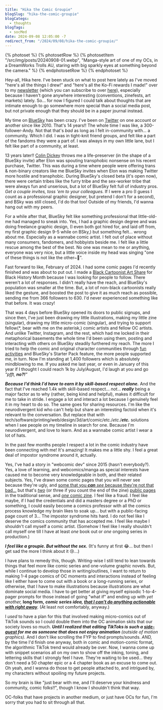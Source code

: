 ```yaml
---
title: "Hika the Comic Groupie"
blogSlug: "hika-the-comic-groupie"
blogCategs:
  - thoughts
blogTags:
  - socMed
date: 2024-09-08 12:05:00 -7
redirect_from: "/2024/09/08/hika-the-comic-groupie/"
---
```

{% photoset %}
  {% photosetRow %}
      {% photosetItem "/src/img/posts/20240908-01.webp", "Manga-style art of one of my OCs, in a DreamWorks Trolls AU, staring with big sparkly eyes at something beyond the camera." %}
  {% endphotosetRow %}
{% endphotoset %}

Hey-all, Hika here. I've been stuck on what to post here lately as I've moved "here's all the things I drew!" and "here's all the Ko-Fi rewards I made!" over to my [newsletter](https://hikatamika.com/mailing-list/) (which you can subscribe to over [here](https://hikatamika.com/mailing-list/)), especially because I haven't gone anywhere interesting (conventions, zinefests, art markets) lately. So… for now I figured I could talk about thoughts that are intimate enough to go somewhere more special than a social media post, but not private enough that they should be in a paper journal instead.

My time on [BlueSky](https://bsky.app/profile/hikatamika.com/) has been crazy. I've been on [Twitter](https://x.com/HikaTamika) on one account or another since like 2010. That's 14 years!! The whole time I was like, a 300-follower-Andy. Not that that's *bad* as long as I felt in-community with… a community. Which I did. I was in tight-knit friend groups, and felt like a part of the fandoms they were a part of. I was always in my own little lane, but I felt like part of a community, at least.

13 years later!! [Colin Dickey](https://bsky.app/profile/colindickey.com) throws me a life-preserver (in the shape of a BlueSky invite) after Elon was spouting transphobic nonsense on his recent purchase, Twitter. This was during a time where people were offering trans & non-binary creators like me BlueSky invites when Elon was making Twitter more hostile and transphobic. During BlueSky's closed beta (it's open now), there were certain tribes like the furry tribe and the sex-worker tribe that were always fun and unserious, but a lot of BlueSky felt full of industry pros. *Get a couple invites, toss 'em to your colleagues.* If I were a pro (I guess I count as a professional graphic designer, but pretend I don't for a second), and BSky was still closed, I'd do that too! Outside of my friends, I'd wanna hang out with my peers.

For a while after that, BlueSky felt like something professional that little-old-me had managed to sneak into. Yes, I had a graphic design degree and was doing freelance graphic design, (I even both got hired for, and laid off from, my first graphic design 9-5 while on BSky,) but something felt… wrong about me. Especially as a wannabe comic artist. I felt out of place without many consumers, fandomers, and hobbyists beside me. I felt like a little rescue among the best of the best. No one was mean to me or anything, everyone was very nice, but a little voice inside my head was singing "one of these things is not like the other~🎵".

Fast forward to like, February of 2024. I had some comic pages I'd recently finished and was about to put out. I made a [Black Cartoonist Art Share](https://bsky.app/profile/hikatamika.com/post/3kkgyf46p322z) for Black History Month because I was looking for people to follow. There weren't a lot of responses. I didn't really have the reach, and BlueSky's population was smaller at the time. But, a lot of non-black cartoonists really liked the gesture, and boosted the post to give it as much reach as possible, sending me from 366 followers to 630. I'd never experienced something like that before. It was crazy!

That was 4 days before BlueSky opened its doors to public signups, and since then, I've just been drawing my little illustrations, making my little zine (singular), drawing my little micro-comic (singular), and trying to support fellow(\*, bear with me on the asterisk,) comic artists and fellow OC artists. And unlike Twitter, Instagram, and the rest, which had me locked in their metaphorical basements the whole time I'd been using them, posting and interacting with others on BlueSky steadily furthered my reach. The more I tried to help the comic and original character communities through [fun activities](https://bsky.app/profile/hikatamika.com/post/3kzjt6b5pif24) and BlueSky's Starter Pack feature, the more people supported me, in turn. Now I'm standing at 1,400 followers which is absolutely mindblowing to me. If you asked me last year, or even in January of this year if I thought I could reach 1k by July/August, I'd laugh at you and go *"pfft, **no?!**"*

***Because I'd think I'd have to earn it by skill-based respect alone.*** And the fact that I've reached 1.4k with skill-based respect… *not…* ***really*** being a major factor as to why (rather, being kind and helpful), makes it difficult for me to take in stride. I engage a lot and interact a lot because I genuinely feel it in my heart to do so. The same goes for sharing resources. I'm like the neurodivergent kid who can't help but share an interesting factoid when it's relevant to the conversation. But replace that with tech/software/printing/web/design/3d/art/comic/etc./*etc.*/***etc.*** solutions when I see people on my timeline in search for one. Because I'm neurodivergent, and love to learn. And as a wannabe comic artist I wear a lot of hats.

In the past few months people I respect a lot in the comic industry have been connecting with me! It's amazing! It makes me a little shy. I feel a great deal of impostor syndrome around it, actually.

Yes, I've had a story in "webcomic dev" since 2015 (hasn't everybody?). Yes, a love of learning, and webcomics/manga as special interests have caused me to become very knowledgeable in both, and their related subjects. Yes, I've drawn some comic pages that you will never see because they're ugly, and [some that you ***can** see* because they're not that bad…](https://hikatamika.com/library/) but that's *[two](https://hikatamika.com/astramix/)* (or three if you count the end of the zine) [public pages](https://hikatamika.com/astramix/) in the traditional sense, and [*one* comic zine](https://hikatamika.com/comic/heads-tails-cover/). I feel like a fraud. I feel like maybe, if I had the credentials and did a masters degree or a PhD or something, I could easily become a comics professor with all the comics process knowledge my brain likes to soak up… but with a public-facing page count of 3… The impostor syndrome hits hard. I do not feel like I deserve the comics community that has accepted me. I feel like maybe I shouldn't call myself a comic artist. (Somehow I feel like I really shouldn't call myself one till I have at least *one* book out or *one* ongoing series in production.)

***I feel like a groupie. But without the sex.*** (It's funny at first 😂... but then I get sad the more I think about it 😢…)

I have plans to remedy this, though. Writing-wise I still tend to lean towards things that feel more like comic series and one-volume graphic novels. But, while I continue to develop those in writing/outlines, I want to return to making 1-4 page comics of OC moments and interactions instead of feeling like I either have to come out with a book or a long-running series, or otherwise, that I have to make illustrations because illustrations are what dominate social media. I have to get better at giving myself episodic 1-to-4-pager prompts for those instead of going "what if" and ending up with *yet another,* **long form,** ***comic series idea, <u>that I can't do anything actionable with right away</u>***. (At least not comfortably, anyway.)

I *used* to have a plan for this that involved making micro-comics out of TikTok sounds so I could double them into the OC animation skits that our society loves so much. ***Until I realized that editing TikToks is such a <u>side-quest</u> for me as someone that does not enjoy animation** (outside of motion graphics).* And I don't like scrolling the FYP to find prompts/sounds. *AND,* by the time I'd finish one anyway, both in comic and motion-comic format, the algorithmic TikTok trend would already be over. Now, I wanna come up with snippet scenarios all on my own to show off the inking, toning, and lettering skills that I strongly feel I have. They're waiting to be used… they don't need a 50 chapter epic or a 4 chapter book as an excuse to come out. Oh yeah, and I wanna do those to get people attached to, and intrigued by, my characters without spoiling my future projects.

So my brain is like "just bear with me, and I'll deserve your kindness and community, comic folks!!", though I know I shouldn't think that way.

OC-folks that have projects in another medium, or just have OCs for fun, I'm sorry that you had to sit through all that.